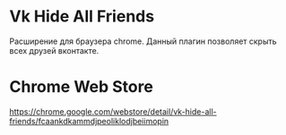 # Vk Hide All Friends
Расширение для браузера chrome. Данный плагин позволяет скрыть всех друзей вконтакте. 

# Chrome Web Store
https://chrome.google.com/webstore/detail/vk-hide-all-friends/fcaankdkammdjpeoliklodjbeiimopin
